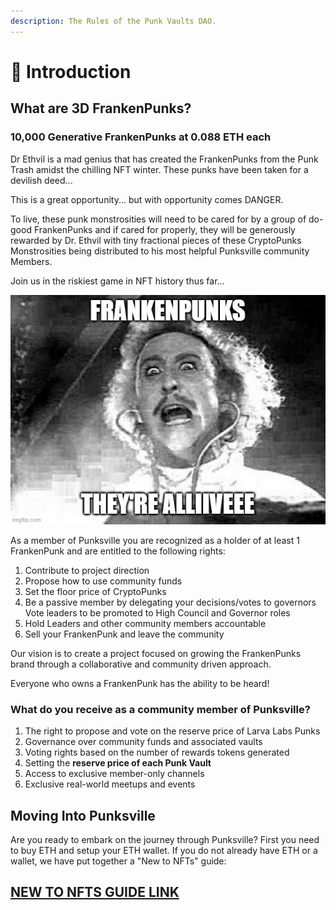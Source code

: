 ```yaml
---
description: The Rules of the Punk Vaults DAO.
---
```


# 👋 Introduction

## What are 3D FrankenPunks?

### **10,000 Generative FrankenPunks at 0.088 ETH each**

Dr Ethvil is a mad genius that has created the FrankenPunks from the Punk Trash amidst the chilling NFT winter. These punks have been taken for a devilish deed...

This is a great opportunity... but with opportunity comes DANGER.&#x20;

To live, these punk monstrosities will need to be cared for by a group of do-good FrankenPunks and if cared for properly, they will be generously rewarded by Dr. Ethvil with tiny fractional pieces of these CryptoPunks Monstrosities being distributed to his most helpful Punksville community Members.&#x20;

Join us in the riskiest game in NFT history thus far...

![](.gitbook/assets/meme1.jpg)

As a member of Punksville you are recognized as a holder of at least 1 FrankenPunk and are entitled to the following rights:

1. Contribute to project direction&#x20;
2. Propose how to use community funds &#x20;
3. Set the floor price of CryptoPunks
4. Be a passive member by delegating your decisions/votes to governors Vote leaders to be promoted to High Council and Governor roles&#x20;
5. Hold Leaders and other community members accountable&#x20;
6. Sell your FrankenPunk and leave the community

Our vision is to create a project focused on growing the FrankenPunks brand through a collaborative and community driven approach.

Everyone who owns a FrankenPunk has the ability to be heard!

### What do you receive as a community member of Punksville?

1. The right to propose and vote on the reserve price of Larva Labs Punks
2. Governance over community funds and associated vaults
3. Voting rights based on the number of rewards tokens generated
4. Setting the **reserve price of each Punk Vault**
5. Access to exclusive member-only channels
6. Exclusive real-world meetups and events

## Moving Into Punksville

Are you ready to embark on the journey through Punksville? First you need to buy ETH and setup your ETH wallet. If you do not already have ETH or a wallet, we have put together a "New to NFTs" guide:&#x20;

## &#x20;                 [NEW TO NFTS GUIDE LINK](broken-reference)



##
